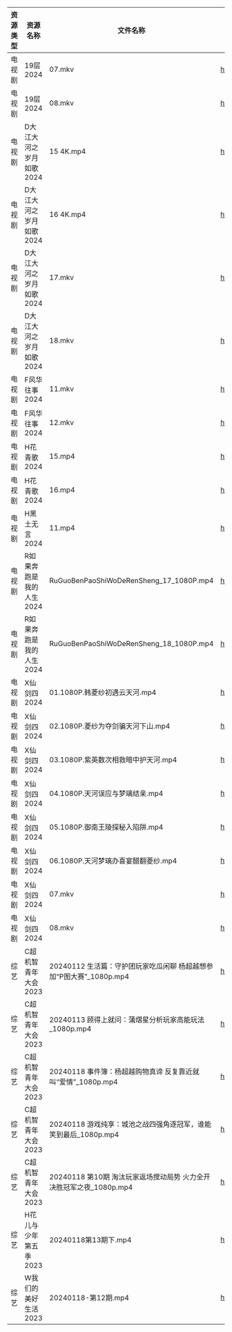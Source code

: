 | 资源类型 | 资源名称           | 文件名称                                          | 分享链接                                      | 更新时间                |
| ---- | -------------- | --------------------------------------------- | ----------------------------------------- | ------------------- |
| 电视剧  | 19层2024        | 07.mkv                                        | https://www.alipan.com/s/VX7kSfUrC77      | 2024-01-19 07:00:04 |
| 电视剧  | 19层2024        | 08.mkv                                        | https://www.alipan.com/s/VX7kSfUrC77      | 2024-01-19 07:00:04 |
| 电视剧  | D大江大河之岁月如歌2024 | 15 4K.mp4                                     | https://www.alipan.com/s/kk8XyVrxQx8      | 2024-01-19 00:05:05 |
| 电视剧  | D大江大河之岁月如歌2024 | 16 4K.mp4                                     | https://www.alipan.com/s/kk8XyVrxQx8      | 2024-01-19 00:05:05 |
| 电视剧  | D大江大河之岁月如歌2024 | 17.mkv                                        | https://www.alipan.com/s/kk8XyVrxQx8      | 2024-01-19 00:05:05 |
| 电视剧  | D大江大河之岁月如歌2024 | 18.mkv                                        | https://www.alipan.com/s/kk8XyVrxQx8      | 2024-01-19 00:05:04 |
| 电视剧  | F风华往事2024      | 11.mkv                                        | https://www.alipan.com/s/dmdkYTtDwPZ      | 2024-01-19 00:05:10 |
| 电视剧  | F风华往事2024      | 12.mkv                                        | https://www.alipan.com/s/dmdkYTtDwPZ      | 2024-01-19 00:05:10 |
| 电视剧  | H花青歌2024       | 15.mp4                                        | https://www.alipan.com/s/fN4AxpAdDkx      | 2024-01-19 00:05:15 |
| 电视剧  | H花青歌2024       | 16.mp4                                        | https://www.alipan.com/s/fN4AxpAdDkx      | 2024-01-19 00:05:15 |
| 电视剧  | H黑土无言2024      | 11.mp4                                        | https://www.alipan.com/s/yUPrJTJ2EmF      | 2024-01-19 00:05:17 |
| 电视剧  | R如果奔跑是我的人生2024 | RuGuoBenPaoShiWoDeRenSheng_17_1080P.mp4       | https://www.alipan.com/s/p2ETRDrthPg      | 2024-01-19 00:05:32 |
| 电视剧  | R如果奔跑是我的人生2024 | RuGuoBenPaoShiWoDeRenSheng_18_1080P.mp4       | https://www.alipan.com/s/p2ETRDrthPg      | 2024-01-19 00:05:31 |
| 电视剧  | X仙剑四2024       | 01.1080P.韩菱纱初遇云天河.mp4                         | https://www.alipan.com/s/tLW9CxuudoU      | 2024-01-19 07:00:08 |
| 电视剧  | X仙剑四2024       | 02.1080P.菱纱为夺剑骗天河下山.mp4                       | https://www.alipan.com/s/tLW9CxuudoU      | 2024-01-19 07:00:08 |
| 电视剧  | X仙剑四2024       | 03.1080P.紫英数次相救暗中护天河.mp4                      | https://www.alipan.com/s/tLW9CxuudoU      | 2024-01-19 07:00:08 |
| 电视剧  | X仙剑四2024       | 04.1080P.天河误应与梦璃结亲.mp4                        | https://www.alipan.com/s/tLW9CxuudoU      | 2024-01-19 07:00:07 |
| 电视剧  | X仙剑四2024       | 05.1080P.御南王陵探秘入陷阱.mp4                        | https://www.alipan.com/s/tLW9CxuudoU      | 2024-01-19 07:00:07 |
| 电视剧  | X仙剑四2024       | 06.1080P.天河梦璃办喜宴醋翻菱纱.mp4                      | https://www.alipan.com/s/tLW9CxuudoU      | 2024-01-19 07:00:07 |
| 电视剧  | X仙剑四2024       | 07.mkv                                        | https://www.alipan.com/s/tLW9CxuudoU      | 2024-01-19 07:00:06 |
| 电视剧  | X仙剑四2024       | 08.mkv                                        | https://www.alipan.com/s/tLW9CxuudoU      | 2024-01-19 07:00:06 |
| 综艺   | C超机智青年大会2023   | 20240112 生活篇：守护团玩家吃瓜闲聊 杨超越想参加“P图大赛”_1080p.mp4 | https://www.aliyundrive.com/s/Qnyp1qPWM7Q | 2024-01-19 00:05:53 |
| 综艺   | C超机智青年大会2023   | 20240113 顾得上就问：蒲熠星分析玩家高能玩法_1080p.mp4          | https://www.aliyundrive.com/s/Qnyp1qPWM7Q | 2024-01-19 00:05:53 |
| 综艺   | C超机智青年大会2023   | 20240118 事件簿：杨超越购物真谛 反复靠近就叫“爱情”_1080p.mp4     | https://www.aliyundrive.com/s/Qnyp1qPWM7Q | 2024-01-19 00:05:53 |
| 综艺   | C超机智青年大会2023   | 20240118 游戏纯享：城池之战四强角逐冠军，谁能笑到最后_1080p.mp4     | https://www.aliyundrive.com/s/Qnyp1qPWM7Q | 2024-01-19 00:05:52 |
| 综艺   | C超机智青年大会2023   | 20240118 第10期 淘汰玩家返场搅动局势 火力全开决胜冠军之夜_1080p.mp4 | https://www.aliyundrive.com/s/Qnyp1qPWM7Q | 2024-01-19 00:05:52 |
| 综艺   | H花儿与少年第五季2023  | 20240118第13期下.mp4                             | https://www.aliyundrive.com/s/Rb3k2hgSjHJ | 2024-01-19 00:05:57 |
| 综艺   | W我们的美好生活2023   | 20240118-第12期.mp4                             | https://www.aliyundrive.com/s/zAXrGigJxgY | 2024-01-19 00:06:24 |
